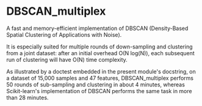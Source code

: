 # DBSCAN_multiplex
A fast and memory-efficient implementation of DBSCAN (Density-Based Spatial Clustering of Applications with Noise).

It is especially suited for multiple rounds of down-sampling and clustering from a joint dataset: after an initial overhead O(N log(N)), each subsequent run of clustering will have O(N) time complexity. 

As illustrated by a doctest embedded in the present module's docstring, on a dataset of 15,000 samples and 47 features, DBSCAN_multiplex performs 50 rounds of sub-sampling and clustering in about 4 minutes, whereas Scikit-learn's implementation of DBSCAN performs the same task in more than 28 minutes. 
